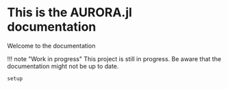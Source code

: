 # This is the AURORA.jl documentation

Welcome to the documentation

!!! note "Work in progress"
    This project is still in progress. Be aware that the documentation might not be up to date.


```@docs
setup
```
